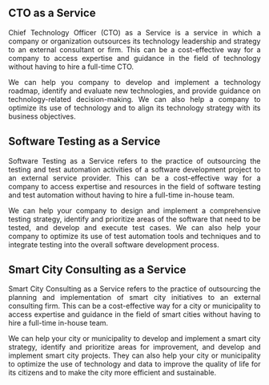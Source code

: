 ## CTO as a Service

<p style='text-align: justify;'>Chief Technology Officer (CTO) as a Service is a service in which a company or organization outsources its technology leadership and strategy to an external consultant or firm. This can be a cost-effective way for a company to access expertise and guidance in the field of technology without having to hire a full-time CTO.</p>

<p style='text-align: justify;'>We can help you company to develop and implement a technology roadmap, identify and evaluate new technologies, and provide guidance on technology-related decision-making. We can also help a company to optimize its use of technology and to align its technology strategy with its business objectives.</p>

## Software Testing as a Service

<p style='text-align: justify;'>Software Testing  as a Service refers to the practice of outsourcing the testing and test automation activities of a software development project to an external service provider. This can be a cost-effective way for a company to access expertise and resources in the field of software testing and test automation without having to hire a full-time in-house team. </p>

<p style='text-align: justify;'>We can help your company to design and implement a comprehensive testing strategy, identify and prioritize areas of the software that need to be tested, and develop and execute test cases. We can also help your company to optimize its use of test automation tools and techniques and to integrate testing into the overall software development process. </p>

## Smart City Consulting as a Service

<p style='text-align: justify;'>Smart City Consulting as a Service refers to the practice of outsourcing the planning and implementation of smart city initiatives to an external consulting firm. This can be a cost-effective way for a city or municipality to access expertise and guidance in the field of smart cities without having to hire a full-time in-house team.</p>

<p style='text-align: justify;'>We can help your city or municipality to develop and implement a smart city strategy, identify and prioritize areas for improvement, and develop and implement smart city projects. They can also help your city or municipality to optimize the use of technology and data to improve the quality of life for its citizens and to make the city more efficient and sustainable.</p]>